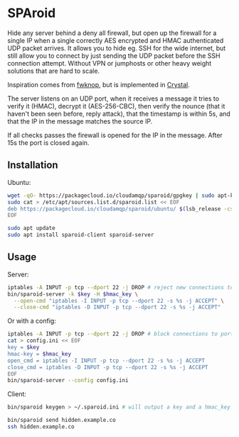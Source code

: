 # SPAroid

Hide any server behind a deny all firewall, but open up the firewall for a single IP when a single correctly AES encrypted and HMAC authenticated UDP packet arrives. It allows you to hide eg. SSH for the wide internet, but still allow you to connect by just sending the UDP packet before the SSH connection attempt. Without VPN or jumphosts or other heavy weight solutions that are hard to scale.

Inspiration comes from [fwknop](http://www.cipherdyne.org/fwknop/docs/fwknop-tutorial.html), but is implemented in [Crystal](https://www.crystal-lang.com).

The server listens on an UDP port, when it receives a message it tries to verify it (HMAC), decrypt it (AES-256-CBC), then verify the nounce (that it haven't been seen before, reply attack), that the timestamp is within 5s, and that the IP in the message matches the source IP.

If all checks passes the firewall is opened for the IP in the message. After 15s the port is closed again.

## Installation

Ubuntu:

```sh
wget -qO- https://packagecloud.io/cloudamqp/sparoid/gpgkey | sudo apt-key add -
sudo cat > /etc/apt/sources.list.d/sparoid.list << EOF
deb https://packagecloud.io/cloudamqp/sparoid/ubuntu/ $(lsb_release -cs) main
EOF

sudo apt update
sudo apt install sparoid-client sparoid-server
```

## Usage

Server:

```sh
iptables -A INPUT -p tcp --dport 22 -j DROP # reject new connections to 22 by default
bin/sparoid-server -k $key -H $hmac_key \
  --open-cmd "iptables -I INPUT -p tcp --dport 22 -s %s -j ACCEPT" \
  --close-cmd "iptables -D INPUT -p tcp --dport 22 -s %s -j ACCEPT"
```

Or with a config:

```sh
iptables -A INPUT -p tcp --dport 22 -j DROP # block connections to port 22
cat > config.ini << EOF
key = $key
hmac-key = $hmac_key
open_cmd = iptables -I INPUT -p tcp --dport 22 -s %s -j ACCEPT
close_cmd = iptables -D INPUT -p tcp --dport 22 -s %s -j ACCEPT
EOF
bin/sparoid-server --config config.ini
```

Client:

```sh
bin/sparoid keygen > ~/.sparoid.ini # will output a key and a hmac_key that will be used below

bin/sparoid send hidden.example.co
ssh hidden.example.co
```

